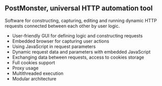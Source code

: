 ## PostMonster, universal HTTP automation tool

Software for constructing, capturing, editing and running dynamic
HTTP requests connected between each other by user logic.

* User-friendly GUI for defining logic and constructing requests
* Embedded browser for capturing user actions
* Using JavaScript in request parameters
* Dynamic request data and parameters with embedded JavaScript
* Exchanging data between requests, access to cookies storage
* Full cookies support
* Proxy usage
* Multithreaded execution
* Modular architecture
